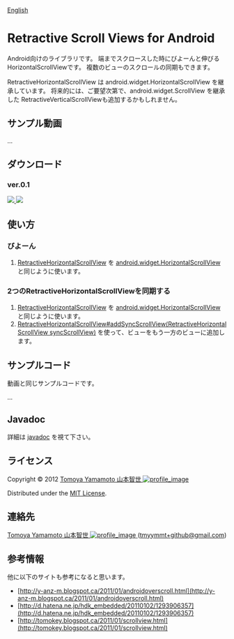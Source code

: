 [English](https://github.com/tmyymmt/Retractive-Scroll-Views-for-Android)

Retractive Scroll Views for Android
======================

Android向けのライブラリです。
端までスクロースした時にびよーんと伸びるHorizontalScrollViewです。
複数のビューのスクロールの同期もできます。

RetractiveHorizontalScrollView は android.widget.HorizontalScrollView を継承しています。
将来的には、ご要望次第で、android.widget.ScrollView を継承した RetractiveVerticalScrollViewも追加するかもしれません。

サンプル動画
--------

...

ダウンロード
------

### ver.0.1 ###

[ ![](https://github.com/images/modules/download/zip.png) ](https://github.com/tmyymmt/Retractive-Scroll-Views-for-Android/zipball/0.1)
[ ![](https://github.com/images/modules/download/tar.png) ](https://github.com/tmyymmt/Retractive-Scroll-Views-for-Android/zipball/0.1)

使い方
------

### びよーん ###

1. [RetractiveHorizontalScrollView][rhsv] を [android.widget.HorizontalScrollView][hsv] と同じように使います。

### 2つのRetractiveHorizontalScrollViewを同期する ###

1. [RetractiveHorizontalScrollView][rhsv] を [android.widget.HorizontalScrollView][hsv] と同じように使います。
2. [RetractiveHorizontalScrollView#addSyncScrollView(RetractiveHorizontalScrollView syncScrollView)][rhsv2] を使って、ビューをもう一方のビューに追加します。

サンプルコード
--------

動画と同じサンプルコードです。

...

Javadoc
--------

詳細は [javadoc][rhsv] を視て下さい。
  
ライセンス
----------
Copyright &copy; 2012 [ Tomoya Yamamoto 山本智世 ![profile_image] ][aboutme]

Distributed under the [MIT License](http://www.opensource.org/licenses/mit-license.php "MIT License").  

連絡先
--------

[ Tomoya Yamamoto 山本智世 ![profile_image] ][aboutme] (tmyymmt+github@gmail.com)

参考情報
--------

他に以下のサイトも参考になると思います。

- [http://y-anz-m.blogspot.ca/2011/01/androidoverscroll.html](http://y-anz-m.blogspot.ca/2011/01/androidoverscroll.html)
- [http://d.hatena.ne.jp/hdk_embedded/20110102/1293906357](http://d.hatena.ne.jp/hdk_embedded/20110102/1293906357)
- [http://tomokey.blogspot.ca/2011/01/scrollview.html](http://tomokey.blogspot.ca/2011/01/scrollview.html)

[profile_image]: http://tmyymmt.mine.nu/profile/profile-sq_16.png "Profile Image"
[aboutme]: http://about.me/tmyymmt "about me"
[hsv]: http://developer.android.com/reference/android/widget/HorizontalScrollView.html
[rhsv]: http://tmyymmt.github.com/Retractive-Scroll-Views-for-Android/
[rhsv2]: http://tmyymmt.github.com/Retractive-Scroll-Views-for-Android/
